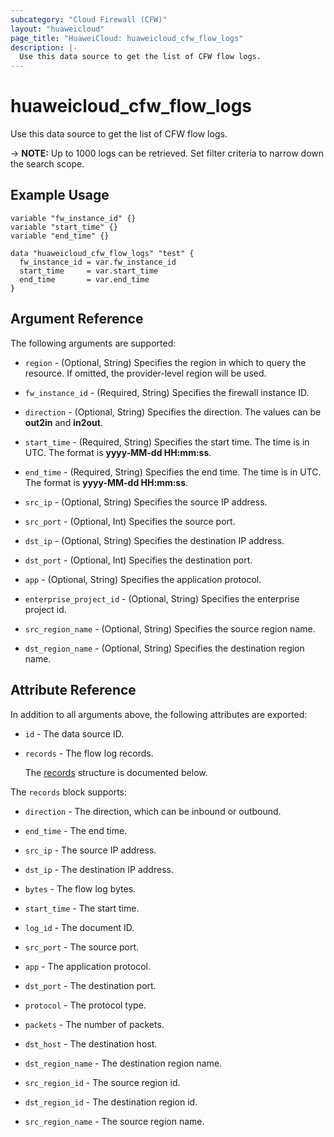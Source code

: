 ```yaml
---
subcategory: "Cloud Firewall (CFW)"
layout: "huaweicloud"
page_title: "HuaweiCloud: huaweicloud_cfw_flow_logs"
description: |-
  Use this data source to get the list of CFW flow logs.
---
```


# huaweicloud_cfw_flow_logs

Use this data source to get the list of CFW flow logs.

-> **NOTE:** Up to 1000 logs can be retrieved. Set filter criteria to narrow down the search scope.

## Example Usage

```hcl
variable "fw_instance_id" {}
variable "start_time" {}
variable "end_time" {}

data "huaweicloud_cfw_flow_logs" "test" {
  fw_instance_id = var.fw_instance_id
  start_time     = var.start_time
  end_time       = var.end_time
}
```

## Argument Reference

The following arguments are supported:

* `region` - (Optional, String) Specifies the region in which to query the resource.
  If omitted, the provider-level region will be used.

* `fw_instance_id` - (Required, String) Specifies the firewall instance ID.

* `direction` - (Optional, String) Specifies the direction. The values can be **out2in** and **in2out**.

* `start_time` - (Required, String) Specifies the start time. The time is in UTC.
  The format is **yyyy-MM-dd HH:mm:ss**.

* `end_time` - (Required, String) Specifies the end time. The time is in UTC.
  The format is **yyyy-MM-dd HH:mm:ss**.

* `src_ip` - (Optional, String) Specifies the source IP address.

* `src_port` - (Optional, Int) Specifies the source port.

* `dst_ip` - (Optional, String) Specifies the destination IP address.

* `dst_port` - (Optional, Int) Specifies the destination port.

* `app` - (Optional, String) Specifies the application protocol.

* `enterprise_project_id` - (Optional, String) Specifies the enterprise project id.

* `src_region_name` - (Optional, String) Specifies the source region name.

* `dst_region_name` - (Optional, String) Specifies the destination region name.

## Attribute Reference

In addition to all arguments above, the following attributes are exported:

* `id` - The data source ID.

* `records` - The flow log records.

  The [records](#data_records_struct) structure is documented below.

<a name="data_records_struct"></a>
The `records` block supports:

* `direction` - The direction, which can be inbound or outbound.

* `end_time` - The end time.

* `src_ip` - The source IP address.

* `dst_ip` - The destination IP address.

* `bytes` - The flow log bytes.

* `start_time` - The start time.

* `log_id` - The document ID.

* `src_port` - The source port.

* `app` - The application protocol.

* `dst_port` - The destination port.

* `protocol` - The protocol type.

* `packets` - The number of packets.

* `dst_host` - The destination host.

* `dst_region_name` - The destination region name.

* `src_region_id` - The source region id.

* `dst_region_id` - The destination region id.

* `src_region_name` - The source region name.

